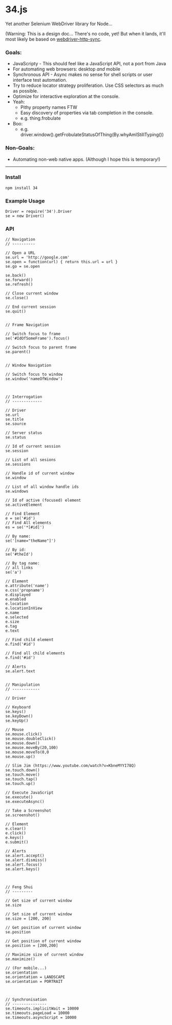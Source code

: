34.js
=====

Yet another Selenium WebDriver library for Node...

(Warning: This is a design doc... There's no code, yet! But when it lands, it'll most likely be based on [webdriver-http-sync](https://github.com/groupon-testium/webdriver-http-sync).

### Goals:

  - JavaScripty - This should feel like a JavaScript API, not a port from Java
  - For automating web browsers: desktop *and* mobile
  - Synchronous API - Async makes no sense for shell scripts or user interface test automation.
  - Try to reduce locator strategy proliferation. Use CSS selectors as much as possible.
  - Optimize for interactive exploration at the console.
   - Yeah:
      - Pithy property names FTW
      - Easy discovery of properties via tab completion in the console.
      - e.g. thing.frobulate
   - Boo:
      - e.g. driver.window().getFrobulateStatusOfThing(By.whyAmIStillTyping())

### Non-Goals:
  - Automating non-web native apps. (Although I hope this is temporary!)

<hr>

### Install

    npm install 34

### Example Usage

    Driver = require('34').Driver
    se = new Driver()


### API


    // Navigation
    // ----------

    // Open a URL
    se.url = 'http://google.com'
    se.open = function(url) { return this.url = url }
    se.go = se.open

    se.back()
    se.forward()
    se.refresh()

    // Close current window
    se.close()

    // End current session
    se.quit()


    // Frame Navigation

    // Switch focus to frame
    se('#IdOfSomeFrame').focus()

    // Switch focus to parent frame
    se.parent()


    // Window Navigation

    // Switch focus to window
    se.window('nameOfWindow')



    // Interrogation
    // -------------

    // Driver
    se.url
    se.title
    se.source

    // Server status
    se.status

    // Id of current session
    se.session

    // List of all sesions
    se.sessions

    // Handle id of current window
    se.window

    // List of all window handle ids
    se.windows

    // Id of active (focused) element
    se.activeElement

    // Find Element
    e = se('#id')
    // Find All elements
    es = se('*[#id]')

    // By name:
    se('[name="theName"]')

    // By id:
    se('#theId')

    // By tag name:
    // all links
    se('a')

    // Element
    e.attribute('name')
    e.css('propname')
    e.displayed
    e.enabled
    e.location
    e.locationInView
    e.name
    e.selected
    e.size
    e.tag
    e.text

    // Find child element
    e.find('#id')

    // Find all child elements
    e.find('#id')

    // Alerts
    se.alert.text


    // Manipulation
    // ------------

    // Driver

    // Keyboard
    se.keys()
    se.keyDown()
    se.keyUp()

    // Mouse
    se.mouse.click()
    se.mouse.doubleClick()
    se.mouse.down()
    se.mouse.moveBy(20,100)
    se.mouse.moveTo(0,0
    se.mouse.up()

    // Slim Jim (https://www.youtube.com/watch?v=KbneMYYI78Q)
    se.touch.down()
    se.touch.move()
    se.touch.tap()
    se.touch.up()

    // Execute JavaScript
    se.execute()
    se.executeAsync()

    // Take a Screenshot
    se.screenshot()

    // Element
    e.clear()
    e.click()
    e.keys()
    e.submit()

    // Alerts
    se.alert.accept()
    se.alert.dismiss()
    se.alert.focus()
    se.alert.keys()



    // Feng Shui
    // ---------

    // Get size of current window
    se.size

    // Set size of current window
    se.size = [200, 200]

    // Get position of current window
    se.position

    // Get position of current window
    se.position = [200,200]

    // Maximize size of current window
    se.maximize()

    // (For mobile...)
    se.orientation
    se.orientation = LANDSCAPE
    se.orientation = PORTRAIT



    // Synchronisation
    // ---------------
    se.timeouts.implicitWait = 10000
    se.timeouts.pageLoad = 10000
    se.timeouts.asyncScript = 10000
